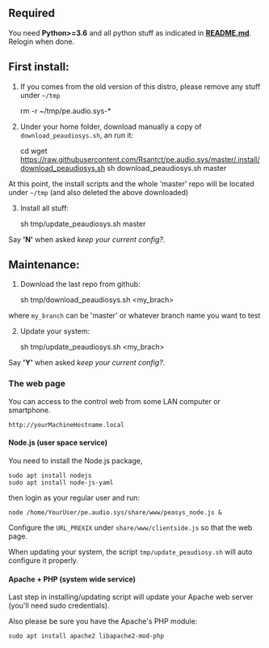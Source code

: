 ## Required

You need **Python>=3.6** and all python stuff as indicated in **[README.md](https://github.com/Rsantct/pe.audio.sys/blob/master/pre.di.c/README.md)**. Relogin when done.

## First install:

1) If you comes from the old version of this distro, please remove any stuff under `~/tmp` 

    rm -r ~/tmp/pe.audio.sys-*

2) Under your home folder, download manually a copy of `download_peaudiosys.sh`, an run it:

    cd
    wget https://raw.githubusercontent.com/Rsantct/pe.audio.sys/master/.install/download_peaudiosys.sh
    sh download_peaudiosys.sh master

At this point, the install scripts and the whole 'master' repo will be located under `~/tmp` (and also deleted the above downloaded)

3) Install all stuff:

    sh tmp/update_peaudiosys.sh master

Say **'N'** when asked *keep your current config?*.

## Maintenance:
 
1) Download the last repo from github:

    sh tmp/download_peaudiosys.sh <my_brach>

where `my_branch` can be 'master' or whatever branch name you want to test

2) Update your system:

    sh tmp/update_peaudiosys.sh <my_brach>

Say **'Y'** when asked *keep your current config?*.


### The web page

You can access to the control web from some LAN computer or smartphone.

    http://yourMachineHostname.local

#### Node.js (user space service)

You need to install the Node.js package, 

    sudo apt install nodejs
    sudo apt install node-js-yaml

then login as your regular user and run:

    node /home/YourUser/pe.audio.sys/share/www/peasys_node.js &

Configure the `URL_PREXIX` under `share/www/clientside.js` so that the web page. 

When updating your system, the script `tmp/update_peaudiosy.sh` will auto configure it properly.


#### Apache + PHP (system wide service)

Last step in installing/updating script will update your Apache web server (you'll need sudo credentials).

Also please be sure you have the Apache's PHP module:

    sudo apt install apache2 libapache2-mod-php





